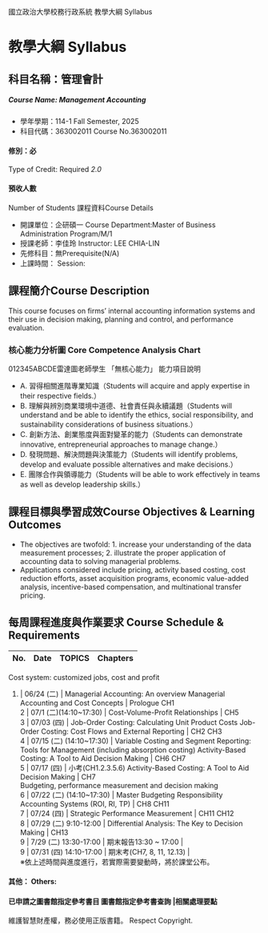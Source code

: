 國立政治大學校務行政系統 教學大綱 Syllabus
# 教學大綱 Syllabus
##  科目名稱：管理會計
#####  Course Name: Management Accounting
  * 學年學期：114-1 Fall Semester, 2025 
  * 科目代碼：363002011 Course No.363002011
#### 修別：必
Type of Credit: Required 
_2.0_
#### 預收人數
Number of Students
課程資料Course Details
  * 開課單位：企研碩一 Course Department:Master of Business Administration Program/M/1 
  * 授課老師：李佳玲 Instructor: LEE CHIA-LIN 
  * 先修科目：無Prerequisite(N/A)
  * 上課時間： Session: 
##  課程簡介Course Description
This course focuses on firms’ internal accounting information systems and their use in decision making, planning and control, and performance evaluation.
###  核心能力分析圖 Core Competence Analysis Chart
012345ABCDE雷達圖老師學生
「無核心能力」 
能力項目說明
  * A. 習得相關進階專業知識（Students will acquire and apply expertise in their respective fields.）
  * B. 理解與辨別商業環境中道德、社會責任與永續議題（Students will understand and be able to identify the ethics, social responsibility, and sustainability considerations of business situations.）
  * C. 創新方法、創業態度與面對變革的能力（Students can demonstrate innovative, entrepreneurial approaches to manage change.）
  * D. 發現問題、解決問題與決策能力（Students will identify problems, develop and evaluate possible alternatives and make decisions.）
  * E. 團隊合作與領導能力（Students will be able to work effectively in teams as well as develop leadership skills.）
##  課程目標與學習成效Course Objectives & Learning Outcomes 
  * The objectives are twofold: 1. increase your understanding of the data measurement processes; 2. illustrate the proper application of accounting data to solving managerial problems.
  * Applications considered include pricing, activity based costing, cost reduction efforts, asset acquisition programs, economic value-added analysis, incentive-based compensation, and multinational transfer pricing.
##  每周課程進度與作業要求 Course Schedule & Requirements
No. |  Date |  TOPICS |  Chapters  
---|---|---|---  
Cost system: customized jobs, cost and profit  
1. |  06/24 (二) |  Managerial Accounting: An overview Managerial Accounting and Cost Concepts |  Prologue CH1  
2 |  07/1 (二)(14:10~17:30) |  Cost-Volume-Profit Relationships |  CH5  
3 |  07/03 (四) |  Job-Order Costing: Calculating Unit Product Costs Job-Order Costing: Cost Flows and External Reporting |  CH2 CH3  
4 |  07/15 (二) (14:10~17:30) |  Variable Costing and Segment Reporting: Tools for Management (including absorption costing) Activity-Based Costing: A Tool to Aid Decision Making |  CH6 CH7  
5 |  07/17 (四) |  小考(CH1.2.3.5.6) Activity-Based Costing: A Tool to Aid Decision Making |  CH7  
Budgeting, performance measurement and decision making  
6 |  07/22 (二) (14:10~17:30) |  Master Budgeting Responsibility Accounting Systems (ROI, RI, TP) |  CH8 CH11  
7 |  07/24 (四) |  Strategic Performance Measurement |  CH11 CH12  
8 |  07/29 (二) 9:10-12:00 |  Differential Analysis: The Key to Decision Making |  CH13  
9 |  7/29 (二) 13:30-17:00 |  期末報告13:30 ~ 17:00 |   
9 |  07/31 (四) 14:10-17:00 |  期末考(CH7, 8, 11, 12.13) |   
※依上述時間與進度進行，若實際需要變動時，將於課堂公布。
####  其他： Others:
####  已申請之圖書館指定參考書目  圖書館指定參考書查詢 |相關處理要點
維護智慧財產權，務必使用正版書籍。 Respect Copyright.